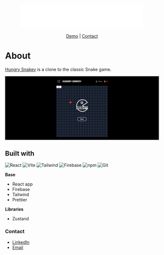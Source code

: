 <div align="center">
  <a href="https://hungry-snakey.web.app/" style="display:block;">
    <img src="src/assets/logo.png" alt="Logo" width="400px">
  </a>

  <p align="center">
    <a href="https://hungry-snakey.web.app/">Demo</a>
    |
    <a href="https://github.com/peipeix2/Hungry-Snakey/#Contact">Contact</a>
  </p>
</div>

# About

[Hungry Snakey](https://hungry-snakey.web.app/) is a clone to the classic Snake game.

![Alt text](src/assets/snake-demo1.png)

## Built with

![React](https://img.shields.io/badge/React-61DAFB.svg?style=for-the-badge&logo=React&logoColor=black) ![Vite](https://img.shields.io/badge/Vite-646CFF.svg?style=for-the-badge&logo=Vite&logoColor=white) ![Tailwind](https://img.shields.io/badge/Tailwind%20CSS-06B6D4.svg?style=for-the-badge&logo=Tailwind-CSS&logoColor=white) ![Firebase](https://img.shields.io/badge/Firebase-FFCA28.svg?style=for-the-badge&logo=Firebase&logoColor=black) ![npm](https://img.shields.io/badge/npm-CB3837.svg?style=for-the-badge&logo=npm&logoColor=white) ![Git](https://img.shields.io/badge/Git-F05032.svg?style=for-the-badge&logo=Git&logoColor=white)

**Base**

- React app
- Firebase
- Tailwind
- Prettier

**Libraries**

- Zustand

### Contact

- [LinkedIn](https://www.linkedin.com/in/pei-pei-hsueh-1a8a4a7a/)
- [Email](mailto:peipei.hsueh@outlook.com)

